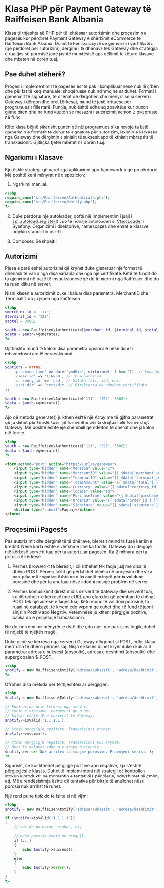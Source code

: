 # Klasa PHP për Payment Gateway të Raiffeisen Bank Albania

Klasa të thjeshta në PHP për të lehtësuar autorizimin dhe proçesimin e pagesës kur përdoret Payment Gateway e shërbimit eCommerce të Raiffeisen Bank Albania. Duhet të keni parasysh se gjenerimi i çertifikatës (që përdoret për autorizim), dërgimi i të dhënave tek Gateway dhe strategjia e ruajtjes së porosisë janë jashtë mundësisë apo qëllimit të këtyre klasave dhe mbeten në dorën tuaj.

## Pse duhet atëherë?

Proçesi i implementimit të pagesës është pak i komplikuar nëse nuk di ç'bën dhe për fat të keq, manualet shoqëruese nuk ndihmojnë sa duhet. Formati i gjenerimit të signature, të dhënat që dërgohen dhe mënyra se si serveri i Gateway i dërgon dhe pret kërkesat, mund të jenë irrituese për programuesit fillestarë. Fundja, nuk është edhe aq zbavitëse kur punon gjithë ditën dhe në fund kupton se mesazhi i autorizimit kërkon 2 pikëpresje në fund!

Këto klasa bëjnë pikërisht punën që një programues s'ka nevojë ta bëjë: gjenerimin e formatit të duhur të signature për autorizim, leximin e kërkesës nga Gateway dhe dërgimin e sinjalit të suksesit apo të kthimit mbrapsht të transkasionit. Gjithçka tjetër mbetet në dorën tuaj.

## Ngarkimi i Klasave

Kjo është strategji që varet nga aplikacioni apo framework-u që po përdorni. Më poshtë keni mënyrat në dispozicion:

1. Ngarkimi manual.

```php
<?php
require_once('src/Raiffeisen/Authenticate.php');
require_once('src/Raiffeisen/Notify.php');
?>
```

2. Duke përdorur një autoloader, qoftë një implementim i juaji i [spl_autoload_register()](http://www.php.net/manual/en/function.spl-autoload-register.php) apo të ndonjë autoloaderi si [ClassLoader](https://github.com/symfony/ClassLoader) i Symfony. Organizimi i direktorive, namescapes dhe emrat e klasave ndjekin standartin psr-0.

3. Composer. Së shpejti!

## Autorizimi

Pjesa e parë është autorizimi që kryhet duke gjeneruar një format të dhënash të varur nga disa variabla dhe nga një çertifikatë. Këtë të fundit do ta gjeneroni në bazë të instruksioneve që do të merrni nga Raiffeisen dhe do ta ruani diku në server.

Nisni klasën e autorizimit duke i kaluar disa parametra. MerchantID dhe TerminalID do ju jepen nga Raiffeisen.

```php
<?php
$merchant_id = '111';
$terminal_id = '222';
$total = 3500;

$auth = new Raiffeisen\Authenticate($merchant_id, $terminal_id, $total);
$data = $auth->generate();
?>
```

Gjithashtu mund të kaloni disa parametra opsionalë nëse doni ti mbivendosni ato të paracaktuarat.

```php
<?php
$options = array(
	'purchase_time' => date('ymdHis', strtotime('-1 hour')), // koha kur eshte kryer porosia
	'order_id' => '11EE5D', // ID e porosise
	'currency_id' => 'usd', // Valuta (all, usd, eur)
	'cert_dir' => 'cert/dir' // Direktoria ku ndodhet certifikata
);

$auth = new Raiffeisen\Authenticate('111', '222', 3500);
$data = $auth->generate();
?>
```

Ajo që metoda generate() ju kthen është një Array me të gjitha parametrat që ju duhet për të ndërtuar një formë dhe për ta drejtuar atë forme drejt Gateway. Më poshtë është një shembull që ndërton të dhënat dhe ja kalon një forme.

```php
<?php
$auth = new Raiffeisen\Authenticate('111', '222', 3500);
$data = $auth->generate();
?>
```

```html
<form method="post" action="https://url/e/gateway">
	<input type="hidden" name="Version" value="1">
	<input type="hidden" name="MerchantID" value="{{ $data['merchant_id'] }}">
	<input type="hidden" name="TerminalID" value="{{ $data['terminal_id'] }}">
	<input type="hidden" name="TotalAmount" value="{{ $data['total'] }}">
	<input type="hidden" name="Currency" value="{{ $data['currency_id'] }}">
	<input type="hidden" name="locale" value="sq">
	<input type="hidden" name="PurchaseTime" value="{{ $data['purchase_time'] }}">
	<input type="hidden" name="OrderID" value="{{ $data['order_id'] }}">
	<input type="hidden" name="Signature" value="{{ $data['signature'] }}">
	<button type="submit">Paguaj</button>
</form>
```

## Proçesimi i Pagesës

Pas autorizimit dhe dërgimit të të dhënave, blerësit mund të fusë kartën e kreditit. Nëse karta është e vlefshme dhe ka fonde, Gateway do i dërgojë një kërkesë serverit tuaj për ta autorizuar pagesën. Ka 2 mënyra për ta pritur atë kërkesë:

1. Përmes browseri-t të blerësit, i cili kthehet tek faqja juaj me disa të dhëna POST. Përveç faktit që përfshihet blerësi në proçesim dhe s'ka pse, pika më negative është se s'ka asnjë mënyrë për ta validuar porosinë dhe për ta anulluar nëse ndodhi ndonjë problem në server.

2. Përmes komunikimit direkt midis serverit të Gateway dhe serverit tuaj, ku dërgohet një kërkesë (me cURL apo çfarëdo) që përmban të dhënat POST tek një adresë e faqes tuaj. Këtu mund të validoni porosinë, ta ruani në databazë, të kryeni çdo veprim që duhet dhe në fund të jepni sinjalin Pozitiv apo Negativ. Vetëm nëse ju ktheni përgjigje pozitive, banka do e proçesojë transaksionin.

Ne do merremi me mënyrën e dytë dhe çdo njeri me pak sens logjik, duhet të ndjekë të njëjtën rrugë.

Duke qenë se kërkesa nga serveri i Gateway dërgohet si POST, edhe klasa merr disa të dhëna përmes saj. Nisja e klasës duhet kryer duke i kaluar 3 parametra: adresa e suksesit (absoulte), adresa e deshtimit (absoulte) dhe superglobalen $_POST.

```php
<?php
$notify = new Raiffeisen\Notify('adresa/suksesit', 'adresa/deshtimit', $_POST);
?>
```

Ofrohen disa metoda për të thjeshtësuar përgjigjen.

```php
<?php
$notify = new Raiffeisen\Notify('adresa/suksesit', 'adresa/deshtimit', $_POST);

// Kontrollon nese kerkesa nga serveri
// eshte e vlefshme. Parametri qe duhet
// kaluar eshte IP e serverit te Gateway.
$notify->isValid('1.1.1.1');

// Kthen pergjigje pozitive. Transaksioni kryhet.
$notify->success();

// Kthen pergjigje negative. Transaksioni nuk kryhet.
// Mund te kalohet edhe nje arsye opsionale.
$notify->error('Nuk arritem ta ruajme porosine. Provojeni serish.');
?>
```

Sigurisht, se kur kthehet përgjigje pozitive apo negative, kjo s'është përgjegjësi e klasës. Duhet të implementoni një strategji që kontrollon stokun e produktit në momentin e tentativës për blerje, ndryshimet në çmim, etj. Më e rëndësishmja është që tentativa për blerje të anullohet nëse porosia nuk arrihet të ruhet.

Një rend pune tipik do të ishte si në vijim:

```php
<?php
$notify = new Raiffeisen\Notify('adresa/suksesit', 'adresa/deshtimit', $_POST);

if ($notify->isValid('1.1.1.1'))
{
	// valido porosine, stokun, etj.

	// nese porosia eshte ne rregull.
	if (...)
	{
		echo $notify->success();
	}
	else
	{
		echo $notify->error();
	}
}
?>
```
